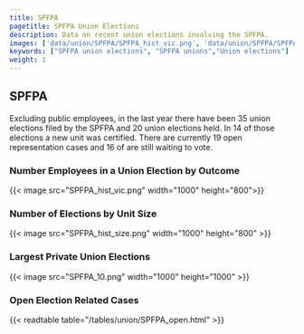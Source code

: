 ```yaml
---
title: SPFPA
pagetitle: SPFPA Union Elections
description: Data on recent union elections involving the SPFPA.
images: ['data/union/SPFPA/SPFPA_hist_vic.png', 'data/union/SPFPA/SPFPA_hist_size.png', 'data/union/SPFPA/SPFPA_10.png']
keywords: ["SPFPA union elections", "SPFPA unions","Union elections"]
weight: 1
---
```

##  SPFPA

Excluding public employees, in the last year there have been 35 union elections filed by the SPFPA and 20 union elections held. In 14 of those elections a new unit was certified. There are currently 19 open representation cases and 16 of are still waiting to vote.

### Number Employees in a Union Election by Outcome
{{< image src="SPFPA_hist_vic.png" width="1000" height="800">}}

### Number of Elections by Unit Size
{{< image src="SPFPA_hist_size.png" width="1000" height="800" >}}

### Largest Private Union Elections
{{< image src="SPFPA_10.png" width="1000" height="1000"  >}}

### Open Election Related Cases
{{< readtable table="/tables/union/SPFPA_open.html" >}}

